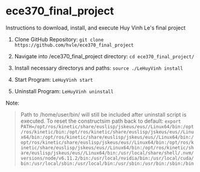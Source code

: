 # ece370_final_project

Instructions to download, install, and execute Huy Vinh Le's final project

1. Clone GitHub Repository: `git clone https://github.com/hvle/ece370_final_project`
 
2. Navigate into /ece370_final_project directory:  `cd ece370_final_project/`
  
3. Install necessary directorys and paths:  `source ./LeHuyVinh install`

4. Start Program:  `LeHuyVinh start`

5. Uninstall Program:  `LeHuyVinh uninstall`

Note:
> Path to /home/user/bin/ will still be included after uninstall script is executed.
> To reset the constructsim path back to default: `export PATH=/opt/ros/kinetic/share/euslisp/jskeus/eus//Linux64/bin:/opt/ros/kinetic/bin:/opt/ros/kinetic/share/euslisp/jskeus/eus//Linux64/bin:/opt/ros/kinetic/share/euslisp/jskeus/eus//Linux64/bin:/opt/ros/kinetic/share/euslisp/jskeus/eus//Linux64/bin:/opt/ros/kinetic/share/euslisp/jskeus/eus//Linux64/bin:/opt/ros/kinetic/share/euslisp/jskeus/eus//Linux64/bin:/usr/local/share/shell/.nvm/versions/node/v6.11.2/bin:/usr/local/nvidia/bin:/usr/local/cuda/bin:/usr/local/sbin:/usr/local/bin:/usr/sbin:/usr/bin:/sbin:/bin`
